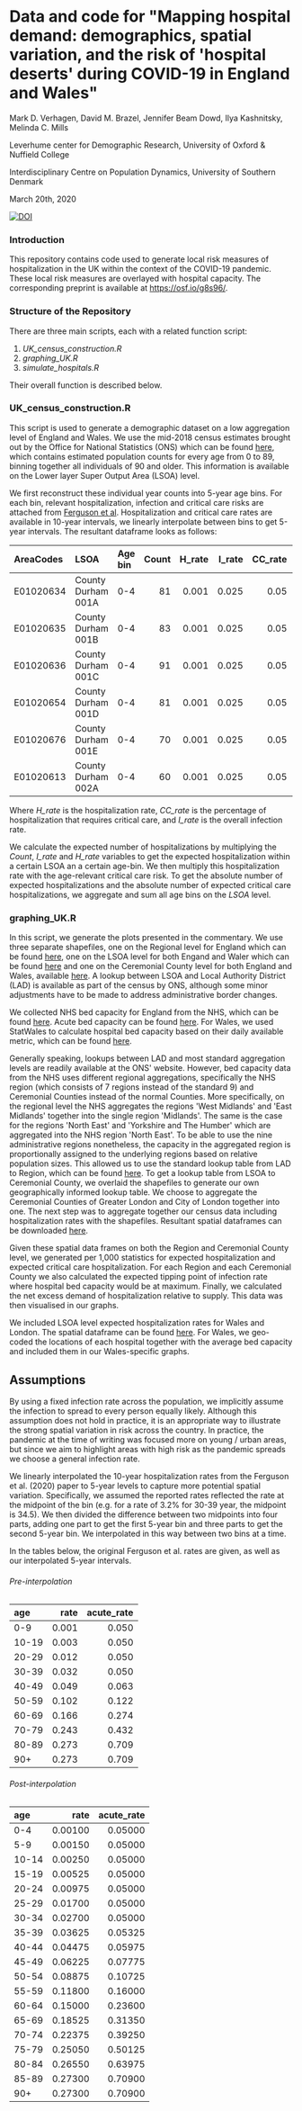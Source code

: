 # Data and code for "Mapping hospital demand: demographics, spatial variation, and the risk of 'hospital deserts' during COVID-19 in England and Wales"
Mark D. Verhagen, David M. Brazel, Jennifer Beam Dowd, Ilya Kashnitsky, Melinda C. Mills

Leverhume center for Demographic Research, University of Oxford \& Nuffield College

Interdisciplinary Centre on Population Dynamics, University of Southern Denmark

March 20th, 2020

[![DOI](https://zenodo.org/badge/195251200.svg)](https://zenodo.org/badge/latestdoi/195251200)

### Introduction

This repository contains code used to generate local risk measures of hospitalization in the UK within the context of the COVID-19 pandemic. These local risk measures are overlayed with hospital capacity. The corresponding preprint is available at https://osf.io/g8s96/.

### Structure of the Repository

There are three main scripts, each with a related function script:
1. *UK_census_construction.R*
1. *graphing_UK.R*
1. *simulate_hospitals.R*

Their overall function is described below.

### UK_census_construction.R

This script is used to generate a demographic dataset on a low aggregation level of England and Wales. We use the mid-2018 census estimates brought out by the Office for National Statistics (ONS) which can be found [here](https://www.ons.gov.uk/datasets/mid-year-pop-est/editions/time-series/versions/4), which contains estimated population counts for every age from 0 to 89, binning together all individuals of 90 and older. This information is available on the Lower layer Super Output Area (LSOA) level.

We first reconstruct these individual year counts into 5-year age bins. For each bin, relevant hospitalization, infection and critical care risks are attached from [Ferguson et al](https://www.imperial.ac.uk/media/imperial-college/medicine/sph/ide/gida-fellowships/Imperial-College-COVID19-NPI-modelling-16-03-2020.pdf). Hospitalization and critical care rates are available in 10-year intervals, we linearly interpolate between bins to get 5-year intervals. The resultant dataframe looks as follows:

|AreaCodes |LSOA               | Age bin | Count |  H_rate| I_rate| CC_rate| Lethal_rate|
|:---------|:------------------|:---|-----:|-----:|--------------:|----------:|--------------:|
|E01020634 |County Durham 001A |0-4 |    81| 0.001|          0.025|       0.05|              0|
|E01020635 |County Durham 001B |0-4 |    83| 0.001|          0.025|       0.05|              0|
|E01020636 |County Durham 001C |0-4 |    91| 0.001|          0.025|       0.05|              0|
|E01020654 |County Durham 001D |0-4 |    81| 0.001|          0.025|       0.05|              0|
|E01020676 |County Durham 001E |0-4 |    70| 0.001|          0.025|       0.05|              0|
|E01020613 |County Durham 002A |0-4 |    60| 0.001|          0.025|       0.05|              0|

Where *H_rate* is the hospitalization rate, *CC_rate* is the percentage of hospitalization that requires critical care, and *I_rate* is the overall infection rate.

We calculate the expected number of hospitalizations by multiplying the *Count*, *I_rate* and *H_rate* variables to get the expected hospitalization within a certain LSOA an a certain age-bin. We then multiply this hospitalization rate with the age-relevant critical care risk. To get the absolute number of expected hospitalizations and the absolute number of expected critical care hospitalizations, we aggregate and sum all age bins on the *LSOA* level.

### graphing_UK.R

In this script, we generate the plots presented in the commentary. We use three separate shapefiles, one on the Regional level for England which can be found [here](https://geoportal.statistics.gov.uk/datasets/regions-december-2018-en-bfc), one on the LSOA level for both Engand and Waler which can be found [here](https://geoportal.statistics.gov.uk/datasets/lower-layer-super-output-areas-december-2011-boundaries-ew-bfc) and one on the Ceremonial County level for both England and Wales, available [here](https://www.ordnancesurvey.co.uk/business-government/products/boundaryline). A lookup between LSOA and Local Authority District (LAD) is available as part of the census by ONS, although some minor adjustments have to be made to address administrative border changes.

We collected NHS bed capacity for England from the NHS, which can be found [here](https://www.england.nhs.uk/statistics/statistical-work-areas/bed-availability-and-occupancy/bed-data-overnight/). Acute bed capacity can be found [here](https://www.england.nhs.uk/statistics/statistical-work-areas/critical-care-capacity/). For Wales, we used StatWales to calculate hospital bed capacity based on their daily available metric, which can be found [here](https://statswales.gov.wales/Catalogue/Health-and-Social-Care/NHS-Hospital-Activity/NHS-Beds).

Generally speaking, lookups between LAD and most standard aggregation levels are readily available at the ONS' website. However, bed capacity data from the NHS uses different regional aggregations, specifically the NHS region (which consists of 7 regions instead of the standard 9) and Ceremonial Counties instead of the normal Counties. More specifically, on the regional level the NHS aggregates the regions 'West Midlands' and 'East Midlands' together into the single region 'Midlands'. The same is the case for the regions 'North East' and 'Yorkshire and The Humber' which are aggregated into the NHS region 'North East'. To be able to use the nine administrative regions nonetheless, the capacity in the aggregated region is proportionally assigned to the underlying regions based on relative population sizes. This allowed us to use the standard lookup table from LAD to Region, which can be found [here](https://geoportal.statistics.gov.uk/datasets/local-authority-district-to-region-april-2019-lookup-in-england). To get a lookup table from LSOA to Ceremonial County, we overlaid the shapefiles to generate our own geographically informed lookup table. We choose to aggregate the Ceremonial Counties of Greater London and City of London together into one. The next step was to aggregate together our census data including hospitalization rates with the shapefiles. Resultant spatial dataframes can be downloaded [here](www.github.io).

Given these spatial data frames on both the Region and Ceremonial County level, we generated per 1,000 statistics for expected hospitalization and expected critical care hospitalization. For each Region and each Ceremonial County we also calculated the expected tipping point of infection rate where hospital bed capacity would be at maximum. Finally, we calculated the net excess demand of hospitalization relative to supply. This data was then visualised in our graphs.

We included LSOA level expected hospitalization rates for Wales and London. The spatial dataframe can be found [here](www.github.io). For Wales, we geo-coded the locations of each hospital together with the average bed capacity and included them in our Wales-specific graphs.

## Assumptions

By using a fixed infection rate across the population, we implicitly assume the infection to spread to every person equally likely. Although this assumption does not hold in practice, it is an appropriate way to illustrate the strong spatial variation in risk across the country. In practice, the pandemic at the time of writing was focused more on young / urban areas, but since we aim to highlight areas with high risk as the pandemic spreads we choose a general infection rate.

We linearly interpolated the 10-year hospitalization rates from the Ferguson et al. (2020) paper to 5-year levels to capture more potential spatial variation. Specifically, we assumed the reported rates reflected the rate at the midpoint of the bin (e.g. for a rate of 3.2% for 30-39 year, the midpoint is 34.5). We then divided the difference between two midpoints into four parts, adding one part to get the first 5-year bin and three parts to get the second 5-year bin. We interpolated in this way between two bins at a time.

In the tables below, the original Ferguson et al. rates are given, as well as our interpolated 5-year intervals.

###### Pre-interpolation

|age   |  rate| acute_rate|
|:-----|-----:|----------:|
|0-9   | 0.001|      0.050|
|10-19 | 0.003|      0.050|
|20-29 | 0.012|      0.050|
|30-39 | 0.032|      0.050|
|40-49 | 0.049|      0.063|
|50-59 | 0.102|      0.122|
|60-69 | 0.166|      0.274|
|70-79 | 0.243|      0.432|
|80-89 | 0.273|      0.709|
|90+   | 0.273|      0.709|
###### Post-interpolation
|age   |    rate| acute_rate|
|:-----|-------:|----------:|
|0-4   | 0.00100|    0.05000|
|5-9   | 0.00150|    0.05000|
|10-14 | 0.00250|    0.05000|
|15-19 | 0.00525|    0.05000|
|20-24 | 0.00975|    0.05000|
|25-29 | 0.01700|    0.05000|
|30-34 | 0.02700|    0.05000|
|35-39 | 0.03625|    0.05325|
|40-44 | 0.04475|    0.05975|
|45-49 | 0.06225|    0.07775|
|50-54 | 0.08875|    0.10725|
|55-59 | 0.11800|    0.16000|
|60-64 | 0.15000|    0.23600|
|65-69 | 0.18525|    0.31350|
|70-74 | 0.22375|    0.39250|
|75-79 | 0.25050|    0.50125|
|80-84 | 0.26550|    0.63975|
|85-89 | 0.27300|    0.70900|
|90+   | 0.27300|    0.70900|
